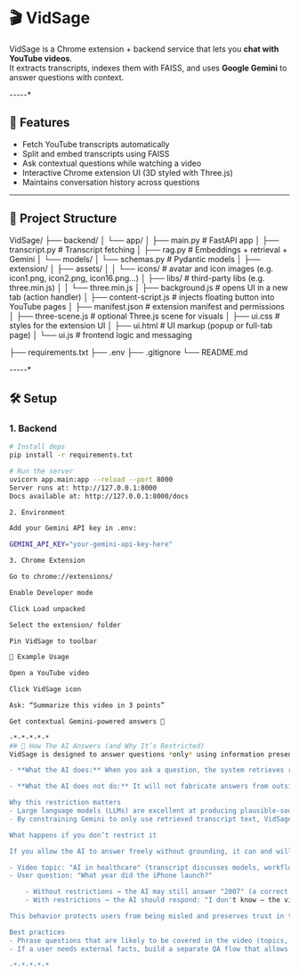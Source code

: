 # 🎬 VidSage

VidSage is a Chrome extension + backend service that lets you **chat with YouTube videos**.  
It extracts transcripts, indexes them with FAISS, and uses **Google Gemini** to answer questions with context.

-*-*-*-*-*

## 🚀 Features
- Fetch YouTube transcripts automatically
- Split and embed transcripts using FAISS
- Ask contextual questions while watching a video
- Interactive Chrome extension UI (3D styled with Three.js)
- Maintains conversation history across questions

---

## 📂 Project Structure
VidSage/
├── backend/
│   └── app/
│       ├── main.py            # FastAPI app
│       ├── transcript.py      # Transcript fetching
│       ├── rag.py             # Embeddings + retrieval + Gemini
│       └── models/
│           └── schemas.py     # Pydantic models
│
├── extension/
│   ├── assets/
│   │   └── icons/             # avatar and icon images (e.g. icon1.png, icon2.png, icon16.png...)
│   ├── libs/                  # third-party libs (e.g. three.min.js)
│   │   └── three.min.js
│   ├── background.js          # opens UI in a new tab (action handler)
│   ├── content-script.js      # injects floating button into YouTube pages
│   ├── manifest.json          # extension manifest and permissions
│   ├── three-scene.js         # optional Three.js scene for visuals
│   ├── ui.css                 # styles for the extension UI
│   ├── ui.html                # UI markup (popup or full-tab page)
│   └── ui.js                  # frontend logic and messaging

├── requirements.txt
├── .env
├── .gitignore
└── README.md

-*-*-*-*-*

## 🛠️ Setup

### 1. Backend
```bash
# Install deps
pip install -r requirements.txt

# Run the server
uvicorn app.main:app --reload --port 8000
Server runs at: http://127.0.0.1:8000
Docs available at: http://127.0.0.1:8000/docs

2. Environment

Add your Gemini API key in .env:

GEMINI_API_KEY="your-gemini-api-key-here"

3. Chrome Extension

Go to chrome://extensions/

Enable Developer mode

Click Load unpacked

Select the extension/ folder

Pin VidSage to toolbar

📌 Example Usage

Open a YouTube video

Click VidSage icon

Ask: “Summarize this video in 3 points”

Get contextual Gemini-powered answers 🎉

-*-*-*-*-*
## 🤖 How The AI Answers (and Why It’s Restricted)
VidSage is designed to answer questions *only* using information present in the video's transcript. The AI does not freely invent facts — this restriction prevents hallucinations and keeps answers grounded in the source material.

- **What the AI does:** When you ask a question, the system retrieves relevant transcript snippets, builds a context-aware prompt, and asks Gemini to generate an answer using that exact context.

- **What the AI does not do:** It will not fabricate answers from outside knowledge. If the transcript does not contain the requested information, the AI will respond that it cannot find an answer in the video rather than guessing.

Why this restriction matters
- Large language models (LLMs) are excellent at producing plausible-sounding text. Without strict grounding, they can confidently invent details ("hallucinate") that are not supported by the source.
- By constraining Gemini to only use retrieved transcript text, VidSage avoids presenting users with misleading or false claims.

What happens if you don’t restrict it

If you allow the AI to answer freely without grounding, it can and will fill gaps with plausible-sounding but potentially incorrect information. For example:

- Video topic: "AI in healthcare" (transcript discusses models, workflow, and ethics)
- User question: "What year did the iPhone launch?"

	- Without restrictions → the AI may still answer "2007" (a correct fact, but unrelated to the video), or worse, invent a wrong year with high confidence.
	- With restrictions → the AI should respond: "I don't know — the video transcript doesn't mention that." or "I can't find this information in the video."

This behavior protects users from being misled and preserves trust in the tool.

Best practices
- Phrase questions that are likely to be covered in the video (topics, names, events mentioned). If you need general knowledge beyond the video, ask explicitly that outside sources may be used.
- If a user needs external facts, build a separate QA flow that allows the model to consult broader sources (and clearly present that the answer used external knowledge).

-*-*-*-*-*
